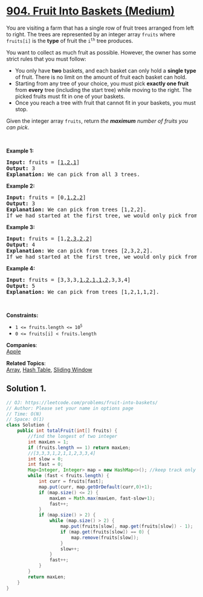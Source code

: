 # [904. Fruit Into Baskets (Medium)](https://leetcode.com/problems/fruit-into-baskets/)

<p>You are visiting a farm that has a single row of fruit trees arranged from left to right. The trees are represented by an integer array <code>fruits</code> where <code>fruits[i]</code> is the <strong>type</strong> of fruit the <code>i<sup>th</sup></code> tree produces.</p>

<p>You want to collect as much fruit as possible. However, the owner has some strict rules that you must follow:</p>

<ul>
	<li>You only have <strong>two</strong> baskets, and each basket can only hold a <strong>single type</strong> of fruit. There is no limit on the amount of fruit each basket can hold.</li>
	<li>Starting from any tree of your choice, you must pick <strong>exactly one fruit</strong> from <strong>every</strong> tree (including the start tree) while moving to the right. The picked fruits must fit in one of your baskets.</li>
	<li>Once you reach a tree with fruit that cannot fit in your baskets, you must stop.</li>
</ul>

<p>Given the integer array <code>fruits</code>, return <em>the <strong>maximum</strong> number of fruits you can pick</em>.</p>

<p>&nbsp;</p>
<p><strong>Example 1:</strong></p>

<pre><strong>Input:</strong> fruits = [<u>1,2,1</u>]
<strong>Output:</strong> 3
<strong>Explanation:</strong> We can pick from all 3 trees.
</pre>

<p><strong>Example 2:</strong></p>

<pre><strong>Input:</strong> fruits = [0,<u>1,2,2</u>]
<strong>Output:</strong> 3
<strong>Explanation:</strong> We can pick from trees [1,2,2].
If we had started at the first tree, we would only pick from trees [0,1].
</pre>

<p><strong>Example 3:</strong></p>

<pre><strong>Input:</strong> fruits = [1,<u>2,3,2,2</u>]
<strong>Output:</strong> 4
<strong>Explanation:</strong> We can pick from trees [2,3,2,2].
If we had started at the first tree, we would only pick from trees [1,2].
</pre>

<p><strong>Example 4:</strong></p>

<pre><strong>Input:</strong> fruits = [3,3,3,<u>1,2,1,1,2</u>,3,3,4]
<strong>Output:</strong> 5
<strong>Explanation:</strong> We can pick from trees [1,2,1,1,2].
</pre>

<p>&nbsp;</p>
<p><strong>Constraints:</strong></p>

<ul>
	<li><code>1 &lt;= fruits.length &lt;= 10<sup>5</sup></code></li>
	<li><code>0 &lt;= fruits[i] &lt; fruits.length</code></li>
</ul>

**Companies**:  
[Apple](https://leetcode.com/company/apple)

**Related Topics**:  
[Array](https://leetcode.com/tag/array/), [Hash Table](https://leetcode.com/tag/hash-table/), [Sliding Window](https://leetcode.com/tag/sliding-window/)

## Solution 1.

```java
// OJ: https://leetcode.com/problems/fruit-into-baskets/
// Author: Please set your name in options page
// Time: O(N)
// Space: O(1)
class Solution {
    public int totalFruit(int[] fruits) {
        //find the longest of two integer
        int maxLen = 1;
        if (fruits.length == 1) return maxLen;
        //[3,3,3,1,2,1,1,2,3,3,4]
        int slow = 0;
        int fast = 0;
        Map<Integer, Integer> map = new HashMap<>(); //keep track only two type of fruits
        while (fast < fruits.length) {
            int curr = fruits[fast];
            map.put(curr, map.getOrDefault(curr,0)+1);
            if (map.size() <= 2) {
                maxLen = Math.max(maxLen, fast-slow+1);
                fast++;
            }
            if (map.size() > 2) {
                while (map.size() > 2) {
                    map.put(fruits[slow], map.get(fruits[slow]) - 1);
                    if (map.get(fruits[slow]) == 0) {
                        map.remove(fruits[slow]);
                    }
                    slow++;
                }
                fast++;
            }
        }
        return maxLen;
    }
}

```
